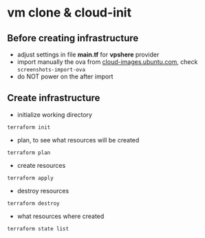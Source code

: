# vm clone & cloud-init

## Before creating infrastructure
- adjust settings in file __main.tf__ for __vpshere__ provider
- import manually the ova from [cloud-images.ubuntu.com](https://cloud-images.ubuntu.com/focal/current/focal-server-cloudimg-amd64.ova), check `screenshots-import-ova`
- do NOT power on the after import

## Create infrastructure
- initialize working directory
```
terraform init
```
- plan, to see what resources will be created
```
terraform plan
```

- create resources
```
terraform apply
```

- destroy resources
```
terraform destroy
```

- what resources where created
```
terraform state list
```